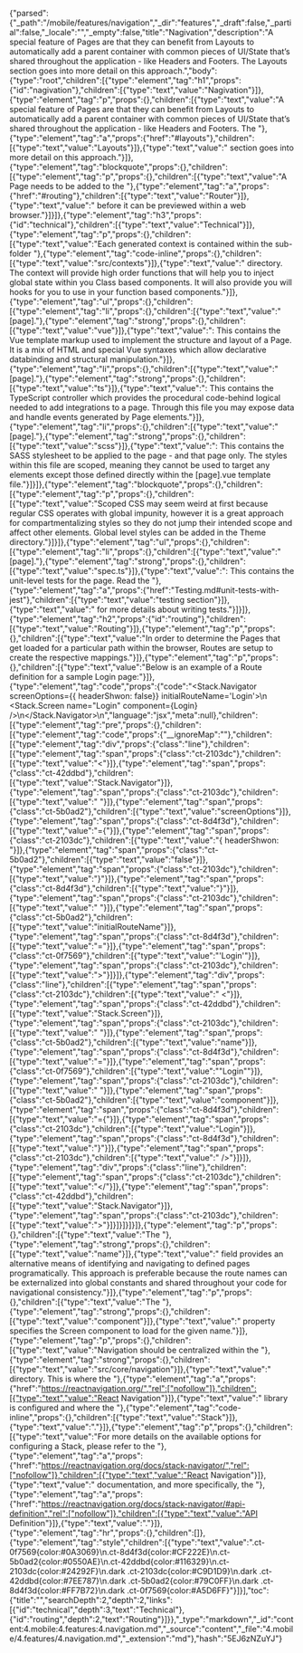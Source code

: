 {"parsed":{"_path":"/mobile/features/navigation","_dir":"features","_draft":false,"_partial":false,"_locale":"","_empty":false,"title":"Nagivation","description":"A special feature of Pages are that they can benefit from Layouts to automatically add a parent container with common pieces of UI/State that’s shared throughout the application - like Headers and Footers. The Layouts section goes into more detail on this approach.","body":{"type":"root","children":[{"type":"element","tag":"h1","props":{"id":"nagivation"},"children":[{"type":"text","value":"Nagivation"}]},{"type":"element","tag":"p","props":{},"children":[{"type":"text","value":"A special feature of Pages are that they can benefit from Layouts to automatically add a parent container with common pieces of UI/State that’s shared throughout the application - like Headers and Footers. The "},{"type":"element","tag":"a","props":{"href":"#layouts"},"children":[{"type":"text","value":"Layouts"}]},{"type":"text","value":" section goes into more detail on this approach."}]},{"type":"element","tag":"blockquote","props":{},"children":[{"type":"element","tag":"p","props":{},"children":[{"type":"text","value":"A Page needs to be added to the "},{"type":"element","tag":"a","props":{"href":"#routing"},"children":[{"type":"text","value":"Router"}]},{"type":"text","value":" before it can be previewed within a web browser."}]}]},{"type":"element","tag":"h3","props":{"id":"technical"},"children":[{"type":"text","value":"Technical"}]},{"type":"element","tag":"p","props":{},"children":[{"type":"text","value":"Each generated context is contained within the sub-folder "},{"type":"element","tag":"code-inline","props":{},"children":[{"type":"text","value":"src/contexts"}]},{"type":"text","value":" directory. The context will provide high order functions that will help you to inject global state within you Class based components. It will also provide you will hooks for you to use in your function based components."}]},{"type":"element","tag":"ul","props":{},"children":[{"type":"element","tag":"li","props":{},"children":[{"type":"text","value":"[page]."},{"type":"element","tag":"strong","props":{},"children":[{"type":"text","value":"vue"}]},{"type":"text","value":": This contains the Vue template markup used to implement the structure and layout of a Page. It is a mix of HTML and special Vue syntaxes which allow declarative databinding and structural manipulation."}]},{"type":"element","tag":"li","props":{},"children":[{"type":"text","value":"[page]."},{"type":"element","tag":"strong","props":{},"children":[{"type":"text","value":"ts"}]},{"type":"text","value":": This contains the TypeScript controller which provides the procedural code-behind logical needed to add integrations to a page. Through this file you may expose data and handle events generated by Page elements."}]},{"type":"element","tag":"li","props":{},"children":[{"type":"text","value":"[page]."},{"type":"element","tag":"strong","props":{},"children":[{"type":"text","value":"scss"}]},{"type":"text","value":": This contains the SASS stylesheet to be applied to the page - and that page only. The styles within this file are scoped, meaning they cannot be used to target any elements except those defined directly within the [page].vue template file."}]}]},{"type":"element","tag":"blockquote","props":{},"children":[{"type":"element","tag":"p","props":{},"children":[{"type":"text","value":"Scoped CSS may seem weird at first because regular CSS operates with global impunity, however it is a great approach for compartmentalizing styles so they do not jump their intended scope and affect other elements. Global level styles can be added in the Theme directory."}]}]},{"type":"element","tag":"ul","props":{},"children":[{"type":"element","tag":"li","props":{},"children":[{"type":"text","value":"[page]."},{"type":"element","tag":"strong","props":{},"children":[{"type":"text","value":"spec.ts"}]},{"type":"text","value":": This contains the unit-level tests for the page. Read the "},{"type":"element","tag":"a","props":{"href":"Testing.md#unit-tests-with-jest"},"children":[{"type":"text","value":"testing section"}]},{"type":"text","value":" for more details about writing tests."}]}]},{"type":"element","tag":"h2","props":{"id":"routing"},"children":[{"type":"text","value":"Routing"}]},{"type":"element","tag":"p","props":{},"children":[{"type":"text","value":"In order to determine the Pages that get loaded for a particular path within the browser, Routes are setup to create the respective mappings."}]},{"type":"element","tag":"p","props":{},"children":[{"type":"text","value":"Below is an example of a Route definition for a sample Login page:"}]},{"type":"element","tag":"code","props":{"code":"<Stack.Navigator screenOptions={{ headerShwon: false}} initialRouteName='Login'>\n  <Stack.Screen name=\"Login\" component={Login} />\n</Stack.Navigator>\n","language":"jsx","meta":null},"children":[{"type":"element","tag":"pre","props":{},"children":[{"type":"element","tag":"code","props":{"__ignoreMap":""},"children":[{"type":"element","tag":"div","props":{"class":"line"},"children":[{"type":"element","tag":"span","props":{"class":"ct-2103dc"},"children":[{"type":"text","value":"<"}]},{"type":"element","tag":"span","props":{"class":"ct-42ddbd"},"children":[{"type":"text","value":"Stack.Navigator"}]},{"type":"element","tag":"span","props":{"class":"ct-2103dc"},"children":[{"type":"text","value":" "}]},{"type":"element","tag":"span","props":{"class":"ct-5b0ad2"},"children":[{"type":"text","value":"screenOptions"}]},{"type":"element","tag":"span","props":{"class":"ct-8d4f3d"},"children":[{"type":"text","value":"={"}]},{"type":"element","tag":"span","props":{"class":"ct-2103dc"},"children":[{"type":"text","value":"{ headerShwon: "}]},{"type":"element","tag":"span","props":{"class":"ct-5b0ad2"},"children":[{"type":"text","value":"false"}]},{"type":"element","tag":"span","props":{"class":"ct-2103dc"},"children":[{"type":"text","value":"}"}]},{"type":"element","tag":"span","props":{"class":"ct-8d4f3d"},"children":[{"type":"text","value":"}"}]},{"type":"element","tag":"span","props":{"class":"ct-2103dc"},"children":[{"type":"text","value":" "}]},{"type":"element","tag":"span","props":{"class":"ct-5b0ad2"},"children":[{"type":"text","value":"initialRouteName"}]},{"type":"element","tag":"span","props":{"class":"ct-8d4f3d"},"children":[{"type":"text","value":"="}]},{"type":"element","tag":"span","props":{"class":"ct-0f7569"},"children":[{"type":"text","value":"'Login'"}]},{"type":"element","tag":"span","props":{"class":"ct-2103dc"},"children":[{"type":"text","value":">"}]}]},{"type":"element","tag":"div","props":{"class":"line"},"children":[{"type":"element","tag":"span","props":{"class":"ct-2103dc"},"children":[{"type":"text","value":"  <"}]},{"type":"element","tag":"span","props":{"class":"ct-42ddbd"},"children":[{"type":"text","value":"Stack.Screen"}]},{"type":"element","tag":"span","props":{"class":"ct-2103dc"},"children":[{"type":"text","value":" "}]},{"type":"element","tag":"span","props":{"class":"ct-5b0ad2"},"children":[{"type":"text","value":"name"}]},{"type":"element","tag":"span","props":{"class":"ct-8d4f3d"},"children":[{"type":"text","value":"="}]},{"type":"element","tag":"span","props":{"class":"ct-0f7569"},"children":[{"type":"text","value":"\"Login\""}]},{"type":"element","tag":"span","props":{"class":"ct-2103dc"},"children":[{"type":"text","value":" "}]},{"type":"element","tag":"span","props":{"class":"ct-5b0ad2"},"children":[{"type":"text","value":"component"}]},{"type":"element","tag":"span","props":{"class":"ct-8d4f3d"},"children":[{"type":"text","value":"={"}]},{"type":"element","tag":"span","props":{"class":"ct-2103dc"},"children":[{"type":"text","value":"Login"}]},{"type":"element","tag":"span","props":{"class":"ct-8d4f3d"},"children":[{"type":"text","value":"}"}]},{"type":"element","tag":"span","props":{"class":"ct-2103dc"},"children":[{"type":"text","value":" />"}]}]},{"type":"element","tag":"div","props":{"class":"line"},"children":[{"type":"element","tag":"span","props":{"class":"ct-2103dc"},"children":[{"type":"text","value":"</"}]},{"type":"element","tag":"span","props":{"class":"ct-42ddbd"},"children":[{"type":"text","value":"Stack.Navigator"}]},{"type":"element","tag":"span","props":{"class":"ct-2103dc"},"children":[{"type":"text","value":">"}]}]}]}]}]},{"type":"element","tag":"p","props":{},"children":[{"type":"text","value":"The "},{"type":"element","tag":"strong","props":{},"children":[{"type":"text","value":"name"}]},{"type":"text","value":" field provides an alternative means of identifying and navigating to defined pages programatically. This approach is preferable because the route names can be externalized into global constants and shared throughout your code for navigational consistency."}]},{"type":"element","tag":"p","props":{},"children":[{"type":"text","value":"The "},{"type":"element","tag":"strong","props":{},"children":[{"type":"text","value":"component"}]},{"type":"text","value":" property specifies the Screen component to load for the given name."}]},{"type":"element","tag":"p","props":{},"children":[{"type":"text","value":"Navigation should be centralized within the "},{"type":"element","tag":"strong","props":{},"children":[{"type":"text","value":"src/core/navigation"}]},{"type":"text","value":" directory. This is where the "},{"type":"element","tag":"a","props":{"href":"https://reactnavigation.org/","rel":["nofollow"]},"children":[{"type":"text","value":"React Navigation"}]},{"type":"text","value":" library is configured and where the "},{"type":"element","tag":"code-inline","props":{},"children":[{"type":"text","value":"Stack"}]},{"type":"text","value":"."}]},{"type":"element","tag":"p","props":{},"children":[{"type":"text","value":"For more details on the available options for configuring a Stack, please refer to the "},{"type":"element","tag":"a","props":{"href":"https://reactnavigation.org/docs/stack-navigator/","rel":["nofollow"]},"children":[{"type":"text","value":"React Navigation"}]},{"type":"text","value":" documentation, and more specifically, the "},{"type":"element","tag":"a","props":{"href":"https://reactnavigation.org/docs/stack-navigator/#api-definition","rel":["nofollow"]},"children":[{"type":"text","value":"API Definition"}]},{"type":"text","value":"."}]},{"type":"element","tag":"hr","props":{},"children":[]},{"type":"element","tag":"style","children":[{"type":"text","value":".ct-0f7569{color:#0A3069}\n.ct-8d4f3d{color:#CF222E}\n.ct-5b0ad2{color:#0550AE}\n.ct-42ddbd{color:#116329}\n.ct-2103dc{color:#24292F}\n.dark .ct-2103dc{color:#C9D1D9}\n.dark .ct-42ddbd{color:#7EE787}\n.dark .ct-5b0ad2{color:#79C0FF}\n.dark .ct-8d4f3d{color:#FF7B72}\n.dark .ct-0f7569{color:#A5D6FF}"}]}],"toc":{"title":"","searchDepth":2,"depth":2,"links":[{"id":"technical","depth":3,"text":"Technical"},{"id":"routing","depth":2,"text":"Routing"}]}},"_type":"markdown","_id":"content:4.mobile:4.features:4.navigation.md","_source":"content","_file":"4.mobile/4.features/4.navigation.md","_extension":"md"},"hash":"5EJ6zNZuYJ"}